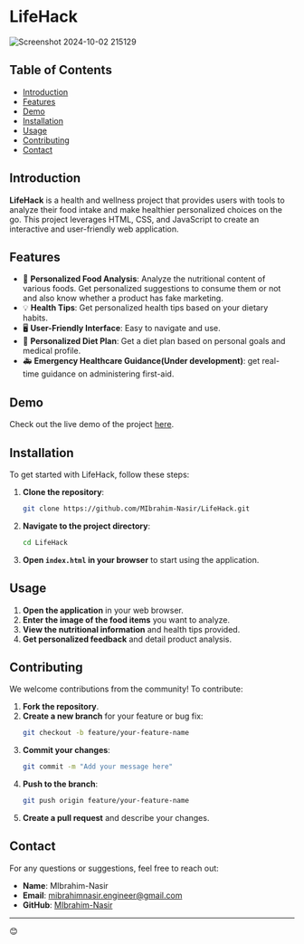 # LifeHack
![Screenshot 2024-10-02 215129](https://github.com/user-attachments/assets/da14f248-cf4a-447a-b817-f0e49f2d18ba)

## Table of Contents
- [Introduction](#introduction)
- [Features](#features)
- [Demo](#demo)
- [Installation](#installation)
- [Usage](#usage)
- [Contributing](#contributing)
- [Contact](#contact)

## Introduction
**LifeHack** is a health and wellness project that provides users with tools to analyze their food intake and make healthier personalized choices on the go. This project leverages HTML, CSS, and JavaScript to create an interactive and user-friendly web application.

## Features
- 🍎 **Personalized Food Analysis**: Analyze the nutritional content of various foods. Get personalized suggestions to consume them or not and also know whether a product has fake marketing.
- 💡 **Health Tips**: Get personalized health tips based on your dietary habits.
- 🖥️ **User-Friendly Interface**: Easy to navigate and use.
- 🥗 **Personalized Diet Plan**: Get a diet plan based on personal goals and medical profile.
- 🚑 **Emergency Healthcare Guidance(Under development)**: get real-time guidance on administering first-aid.

## Demo
Check out the live demo of the project [here](https://redirect-zeta-one.vercel.app).

## Installation
To get started with LifeHack, follow these steps:

1. **Clone the repository**:
    ```bash
    git clone https://github.com/MIbrahim-Nasir/LifeHack.git
    ```
2. **Navigate to the project directory**:
    ```bash
    cd LifeHack
    ```
3. **Open `index.html` in your browser** to start using the application.

## Usage
1. **Open the application** in your web browser.
2. **Enter the image of the food items** you want to analyze.
3. **View the nutritional information** and health tips provided.
4. **Get personalized feedback** and detail product analysis.

## Contributing
We welcome contributions from the community! To contribute:

1. **Fork the repository**.
2. **Create a new branch** for your feature or bug fix:
    ```bash
    git checkout -b feature/your-feature-name
    ```
3. **Commit your changes**:
    ```bash
    git commit -m "Add your message here"
    ```
4. **Push to the branch**:
    ```bash
    git push origin feature/your-feature-name
    ```
5. **Create a pull request** and describe your changes.

## Contact
For any questions or suggestions, feel free to reach out:

- **Name**: MIbrahim-Nasir
- **Email**: mibrahimnasir.engineer@gmail.com
- **GitHub**: [MIbrahim-Nasir](https://github.com/MIbrahim-Nasir)

---
😊
